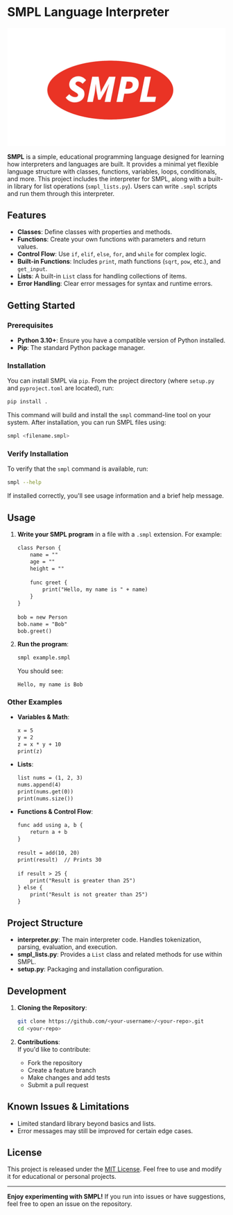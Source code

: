 
# SMPL Language Interpreter

![SMPL Logo](logo.png)

**SMPL** is a simple, educational programming language designed for learning how interpreters and languages are built. It provides a minimal yet flexible language structure with classes, functions, variables, loops, conditionals, and more. This project includes the interpreter for SMPL, along with a built-in library for list operations (`smpl_lists.py`). Users can write `.smpl` scripts and run them through this interpreter.

## Features

- **Classes**: Define classes with properties and methods.
- **Functions**: Create your own functions with parameters and return values.
- **Control Flow**: Use `if`, `elif`, `else`, `for`, and `while` for complex logic.
- **Built-in Functions**: Includes `print`, math functions (`sqrt`, `pow`, etc.), and `get_input`.
- **Lists**: A built-in `List` class for handling collections of items.
- **Error Handling**: Clear error messages for syntax and runtime errors.

## Getting Started

### Prerequisites

- **Python 3.10+**: Ensure you have a compatible version of Python installed.
- **Pip**: The standard Python package manager.

### Installation

You can install SMPL via `pip`. From the project directory (where `setup.py` and `pyproject.toml` are located), run:

```bash
pip install .
```

This command will build and install the `smpl` command-line tool on your system. After installation, you can run SMPL files using:

```bash
smpl <filename.smpl>
```

### Verify Installation

To verify that the `smpl` command is available, run:

```bash
smpl --help
```

If installed correctly, you'll see usage information and a brief help message.

## Usage

1. **Write your SMPL program** in a file with a `.smpl` extension. For example:

   ```smpl
   class Person {
       name = ""
       age = ""
       height = ""

       func greet {
           print("Hello, my name is " + name)
       }
   }

   bob = new Person
   bob.name = "Bob"
   bob.greet()
   ```

2. **Run the program**:

   ```bash
   smpl example.smpl
   ```

   You should see:

   ```
   Hello, my name is Bob
   ```

### Other Examples

- **Variables & Math**:
   ```smpl
   x = 5
   y = 2
   z = x * y + 10
   print(z)
   ```

- **Lists**:
   ```smpl
   list nums = (1, 2, 3)
   nums.append(4)
   print(nums.get(0))
   print(nums.size())
   ```

- **Functions & Control Flow**:
   ```smpl
   func add using a, b {
       return a + b
   }

   result = add(10, 20)
   print(result)  // Prints 30

   if result > 25 {
       print("Result is greater than 25")
   } else {
       print("Result is not greater than 25")
   }
   ```

## Project Structure

- **interpreter.py**: The main interpreter code. Handles tokenization, parsing, evaluation, and execution.
- **smpl_lists.py**: Provides a `List` class and related methods for use within SMPL.
- **setup.py**: Packaging and installation configuration.

## Development

1. **Cloning the Repository**:

   ```bash
   git clone https://github.com/<your-username>/<your-repo>.git
   cd <your-repo>
   ```

4. **Contributions**:  
   If you'd like to contribute:
   - Fork the repository
   - Create a feature branch
   - Make changes and add tests
   - Submit a pull request

## Known Issues & Limitations

- Limited standard library beyond basics and lists.
- Error messages may still be improved for certain edge cases.

## License

This project is released under the [MIT License](LICENSE). Feel free to use and modify it for educational or personal projects.

---

**Enjoy experimenting with SMPL!** If you run into issues or have suggestions, feel free to open an issue on the repository.
